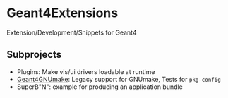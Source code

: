 # Geant4Extensions
Extension/Development/Snippets for Geant4

## Subprojects
- Plugins: Make vis/ui drivers loadable at runtime
- [Geant4GNUmake](Geant4GNUmake): Legacy support for GNUmake, Tests for `pkg-config`
- SuperB"N": example for producing an application bundle
